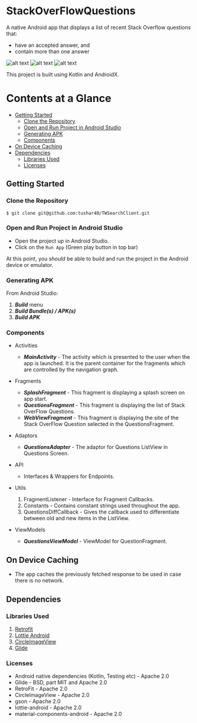# StackOverFlowQuestions

A native Android app that displays a list of recent Stack Overflow questions that:
- have an accepted answer, and
- contain more than one answer

​![alt text](https://github.com/tushar40/TWSearchClient/blob/master/readme-images/splash.png)
​![alt text](https://github.com/tushar40/TWSearchClient/blob/master/readme-images/home.png)
​![alt text](https://github.com/tushar40/TWSearchClient/blob/master/readme-images/home.png)


This project is built using Kotlin and AndroidX.

# Contents at a Glance
* [Getting Started](#getting-started)
  * [Clone the Repository](#clone-the-repository)
  * [Open and Run Project in Android Studio](#open-and-run-project-in-android-studio)
  * [Generating APK](#generating-apk)
  * [Components](#components)
* [On Device Caching](#on-device-caching)
* [Dependencies](#dependencies)
  * [Libraries Used](#libraries-used)
  * [Licenses](#licenses)
## Getting Started

### Clone the Repository

```
$ git clone git@github.com:tushar40/TWSearchClient.git
```

### Open and Run Project in Android Studio

- Open the project up in Android Studio.
- Click on the `Run App` (Green play button in top bar)

At this point, you *should* be able to build and run the project in the Android device or emulator.

### Generating APK

From Android Studio:

1. ***Build*** menu
2. ***Build Bundle(s) / APK(s)***
3. ***Build APK***

### Components
- Activities
  - ***MainActivity*** - The activity which is presented to the user when the app is launched. It is the parent container for the fragments which are controlled by the navigation graph.

- Fragments
  - ***SplashFragment*** - This fragment is displaying a splash screen on app start.
  - ***QuestionsFragment*** - This fragment is displaying the list of Stack OverFlow Questions.
   - ***WebViewFragment*** - This fragment is displaying the site of the Stack OverFlow Question selected in the QuestionsFragment.


- Adaptors
  - ***QuestionsAdapter*** - The adaptor for Questions ListView in Questions Screen.

- API
  - Interfaces & Wrappers for Endpoints.

- Utils
  1. FragmentListener - Interface for Fragment Callbacks.
  2. Constants - Contains constant strings used throughout the app.
  3. QuestionsDiffCallback - Gives the callback used to differentiate between old and new items in the ListView.

- ViewModels
  - ***QuestionsViewModel*** - ViewModel for QuestionFragment.

## On Device Caching
  - The app caches the previously fetched response to be used in case there is no network.

## Dependencies

### Libraries Used

  1. [Retrofit](https://square.github.io/retrofit/)
  2. [Lottie Android](https://github.com/airbnb/lottie-android)
  3. [CircleImageView](https://github.com/hdodenhof/CircleImageView)
  4. [Glide](https://github.com/bumptech/glide)

### Licenses

- Android native dependencies (Kotlin, Testing etc) - Apache 2.0
- Glide - BSD, part MIT and Apache 2.0
- RetroFit - Apache 2.0
- CircleImageView - Apache 2.0
- gson - Apache 2.0
- lottie-android - Apache 2.0
- material-components-android - Apache 2.0
